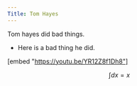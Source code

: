 ```yaml
---
Title: Tom Hayes
---
```


Tom hayes did bad things.

- Here is a bad thing he did.

[embed "https://youtu.be/YR12Z8f1Dh8"]

$$\int dx = x$$



